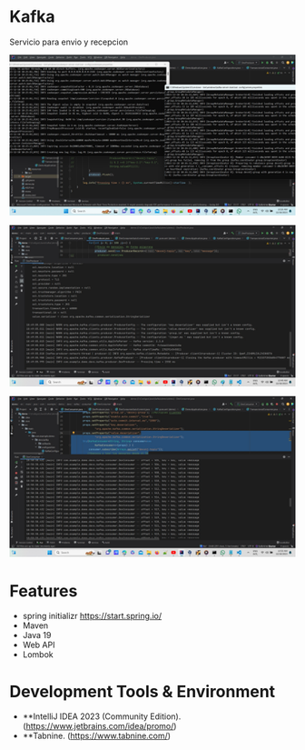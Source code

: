 # Kafka
Servicio para envio y recepcion



![userrolemembership1](https://github.com/choquidownn25/kafka/blob/main/img/console.jpg)

![userrolemembership2](https://github.com/choquidownn25/kafka/blob/main/img/producer.jpg)

![userrolemembership3](https://github.com/choquidownn25/kafka/blob/main/img/consumer.jpg)

# Features

- spring initializr https://start.spring.io/
- Maven
- Java 19
- Web API 
- Lombok



# Development Tools & Environment

- **IntelliJ IDEA 2023 (Community Edition). (https://www.jetbrains.com/idea/promo/)
- **Tabnine. (https://www.tabnine.com/)